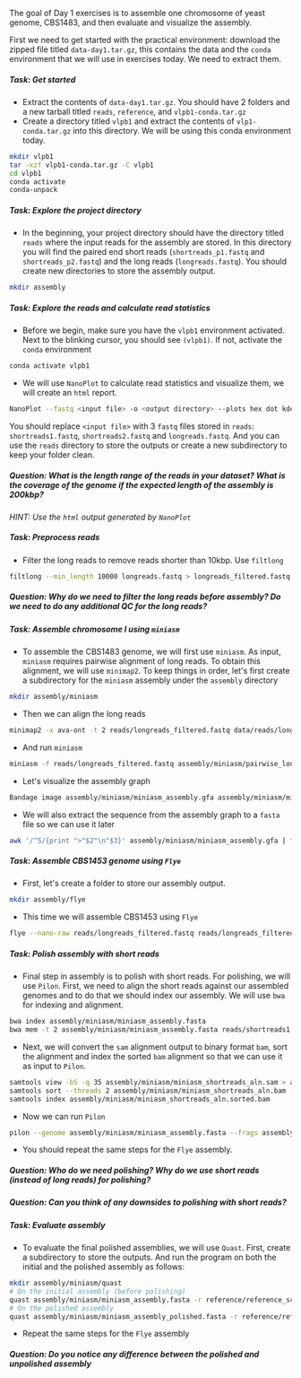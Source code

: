The goal of Day 1 exercises is to assemble one chromosome of yeast genome, CBS1483, and then evaluate and visualize the assembly.

First we need to get started with the practical environment: download the zipped file titled `data-day1.tar.gz`, this contains the data and the `conda` environment that we will use in exercises today. We need to extract them.

##### Task: Get started

- Extract the contents of `data-day1.tar.gz`. You should have 2 folders and a new tarball titled `reads`, `reference`, and `vlpb1-conda.tar.gz`
- Create a directory titled `vlpb1` and extract the contents of `vlp1-conda.tar.gz` into this directory. We will be using this conda environment today.

```bash
mkdir vlpb1
tar -xzf vlpb1-conda.tar.gz -C vlpb1
cd vlpb1
conda activate
conda-unpack
```

##### Task: Explore the project directory

- In the beginning, your project directory should have the directory titled `reads` where the input reads for the assembly are stored. In this directory you will find the paired end short reads (`shortreads_p1.fastq` and `shortreads_p2.fastq`) and the long reads (`longreads.fastq`). You should create new directories to store the assembly output. 

```bash
mkdir assembly
```

##### Task: Explore the reads and calculate read statistics

- Before we begin, make sure you have the `vlpb1` environment activated. Next to the blinking cursor, you should see `(vlpb1)`. If not, activate the `conda` environment

```bash
conda activate vlpb1
```

- We will use `NanoPlot` to calculate read statistics and visualize them, we will create an `html` report.

```bash
NanoPlot --fastq <input file> -o <output directory> --plots hex dot kde
```

You should replace `<input file>` with 3 `fastq` files stored in `reads`: `shortreads1.fastq`, `shortreads2.fastq` and `longreads.fastq`. And you can use the `reads` directory to store the outputs or create a new subdirectory to keep your folder clean.

##### Question: What is the length range of the reads in your dataset? What is the coverage of the genome if the expected length of the assembly is 200kbp?

*HINT: Use the `html` output generated by `NanoPlot`*

##### Task: Preprocess reads

- Filter the long reads to remove reads shorter than 10kbp. Use `filtlong`

```bash
filtlong --min_length 10000 longreads.fastq > longreads_filtered.fastq
```

##### Question: Why do we need to filter the long reads before assembly? Do we need to do any additional QC for the long reads?

##### Task: Assemble chromosome I using `miniasm`

- To assemble the CBS1483 genome, we will first use `miniasm`. As input, `miniasm` requires pairwise alignment of long reads. To obtain this alignment, we will use `minimap2`. To keep things in order, let's first create a subdirectory for the `miniasm` assembly under the `assembly` directory

```bash
mkdir assembly/miniasm
```

- Then we can align the long reads
  
```bash
minimap2 -x ava-ont -t 2 reads/longreads_filtered.fastq data/reads/longreads_filtered.fastq > assembly/miniasm/pairwise_longread_alignment.paf
```

- And run `miniasm`
  
```bash
miniasm -f reads/longreads_filtered.fastq assembly/miniasm/pairwise_longread_alignment.paf > assembly/miniasm/miniasm_assembly.gfa
```

- Let's visualize the assembly graph
  
```bash
Bandage image assembly/miniasm/miniasm_assembly.gfa assembly/miniasm/miniasm_assembly.jpg
```

- We will also extract the sequence from the assembly graph to a `fasta` file so we can use it later
  
```bash
awk '/^S/{print ">"$2"\n"$3}' assembly/miniasm/miniasm_assembly.gfa | fold > assembly/miniasm/miniasm_assembly.fasta
  ```

##### Task: Assemble CBS1453 genome using `Flye`

- First, let's create a folder to store our assembly output.
  
```bash
mkdir assembly/flye
```

- This time we will assemble CBS1453 using `Flye`
  
```bash
flye --nano-raw reads/longreads_filtered.fastq reads/longreads_filtered.fastq -t 2 -g 12M -i 3 --asm-coverage 40 --out-dir assembly/flye
```

##### Task: Polish assembly with short reads

- Final step in assembly is to polish with short reads. For polishing, we will use `Pilon`. First, we need to align the short reads against our assembled genomes and to do that we should index our assembly. We will use `bwa` for indexing and alignment.
  
```bash
bwa index assembly/miniasm/miniasm_assembly.fasta
bwa mem -t 2 assembly/miniasm/miniasm_assembly.fasta reads/shortreads1.fastq reads/shortreads2.fastq > assembly/miniasm/miniasm_shortreads_aln.sam
  ```

- Next, we will convert the `sam` alignment output to binary format `bam`, sort the alignment and index the sorted `bam` alignment so that we can use it as input to `Pilon`.

```bash
samtools view -bS -q 35 assembly/miniasm/miniasm_shortreads_aln.sam > assembly/miniasm/miniasm_shortreads_aln.bam
samtools sort --threads 2 assembly/miniasm/miniasm_shortreads_aln.bam -o assembly/miniasm/miniasm_shortreads_aln.sorted.bam
samtools index assembly/miniasm/miniasm_shortreads_aln.sorted.bam
```

- Now we can run `Pilon`
  
```bash
pilon --genome assembly/miniasm/miniasm_assembly.fasta --frags assembly/miniasm/miniasm_shortreads_aln.sorted.bam --fix all --output miniasm_assembly_polished --outdir assembly/miniasm --changes --vcf > assembly/miniasm/pilon.log
```

- You should repeat the same steps for the `Flye` assembly.

##### Question: Who do we need polishing? Why do we use short reads (instead of long reads) for polishing?

##### Question: Can you think of any downsides to polishing with short reads?

##### Task: Evaluate assembly

- To evaluate the final polished assemblies, we will use `Quast`. First, create a subdirectory to store the outputs. And run the program on both the initial and the polished assembly as follows:
  
```bash
mkdir assembly/miniasm/quast
# On the initial assembly (before polishing)
quast assembly/miniasm/miniasm_assembly.fasta -r reference/reference_scI_CP048983.1.fasta -g reference/reference_scI_CP048983.1.gff -o assembly/miniasm/quast --threads 2
# On the polished assembly
quast assembly/miniasm/miniasm_assembly_polished.fasta -r reference/reference_scI_CP048983.1.fasta -g reference/reference_scI_CP048983.1.gff -o assembly/miniasm/quast --threads 2
```

- Repeat the same steps for the `Flye` assembly

##### Question: Do you notice any difference between the polished and unpolished assembly
